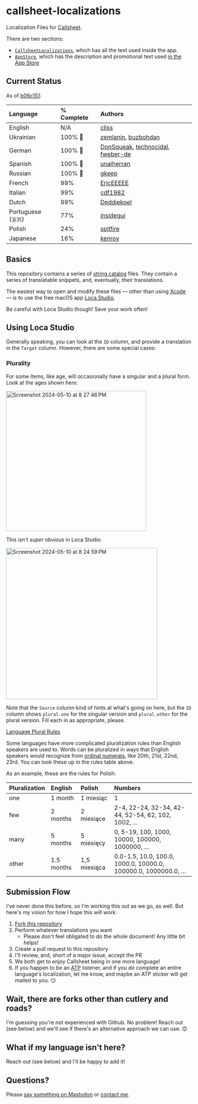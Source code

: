 # callsheet-localizations
Localization Files for [Callsheet](https://apps.apple.com/us/app/callsheet-find-cast-crew/id1672356376).

There are two sections:

* [`CallsheetLocalizations`](https://github.com/cliss/callsheet-localizations/tree/main/CallsheetLocalizations), which has all the text used inside the app.
* [`AppStore`](https://github.com/cliss/callsheet-localizations/tree/main/AppStore), which has the description and promotional text used [in the App Store](https://apps.apple.com/us/app/callsheet-find-cast-crew/id1672356376)

## Current Status

As of [b06c151](https://github.com/cliss/callsheet-localizations/commit/b06c151278d5967f6a67497c73d9025235da72ce):

| Language  | % Complete  | Authors                           |
| :-------- | :---------- | :-------------------------------- |
| English         | N/A         | [cliss](https://github.com/cliss) |
| Ukrainian       | 100% :tada: | [zemlanin](https://github.com/zemlanin), [buzbohdan](https://github.com/buzbohdan) |
| German          | 100% :tada: | [DonSqueak](https://github.com/donsqueak), [technocidal](https://github.com/technocidal), [fweber-de](https://github.com/fweber-de) |
| Spanish         | 100% :tada: | [unaiherran](https://github.com/unaiherran) |
| Russian         | 100% :tada: | [gkeep](https://github.com/gkeep) |
| French          | 99%         | [EricEEEEE](https://github.com/EricEEEEE) |
| Italian         | 99%         | [cdf1982](https://github.com/cdf1982) |
| Dutch           | 99%         | [Deddiekoel](https://github.com/deddiekoel) |
| Portuguese (🇧🇷) | 77%         | [insidegui](https://github.com/insidegui) |
| Polish          | 24%         | [spitfire](https://github.com/spitfire) |
| Japanese        | 16%         | [kenroy](https://github.com/kenroy) |



## Basics

This repository contains a series of [string catalog](https://developer.apple.com/documentation/xcode/localizing-and-varying-text-with-a-string-catalog) files. They contain a series of translatable snippets, and, eventually, their translations.

The easiest way to open and modify these files &mdash; other than using [Xcode](https://developer.apple.com/xcode/) &mdash; is to use the free macOS app [Loca Studio](https://www.cunningo.com/locastudio/index.html).

Be careful with Loca Studio though! Save your work often!

## Using Loca Studio

Generally speaking, you can look at the `ID` column, and provide a translation in the `Target` column. However, there are some special cases:

### Plurality

For some items, like age, will occasionally have a singular and a plural form. Look at the ages shown here:

<img width="380" alt="Screenshot 2024-05-10 at 8 27 46 PM" src="https://github.com/cliss/callsheet-localizations/assets/282460/419dcd21-d3f4-44ec-8d47-87fffc36c3ef">

This isn't _super_ obvious in Loca Studio:

<img width="410" alt="Screenshot 2024-05-10 at 8 24 59 PM" src="https://github.com/cliss/callsheet-localizations/assets/282460/af01548a-6f2a-4b2d-aa5d-3139ba935370">

Note that the `Source` column kind of hints at what's going on here, but the `ID` column shows `plural.one` for the singular version and `plural.other` for the plural version. Fill each in as appropriate, please.

[Language Plural Rules](https://www.unicode.org/cldr/charts/45/supplemental/language_plural_rules.html)

Some languages have more complicated pluralization rules than English speakers are used to. Words can be pluralized in ways that English speakers would recognize from [ordinal numerals](https://en.wikipedia.org/wiki/Ordinal_numeral), like 20th, 21st, 22nd, 23rd. You can look these up in the rules table above.

As an example, these are the rules for Polish:

| Pluralization  | English    | Polish       | Numbers |
| :------------- | :--------- | :----------- | :------ |
| one            | 1 month    | 1 miesiąc    | 1 |
| few            | 2 months   | 2 miesiące   | 2-4, 22-24, 32-34, 42-44, 52-54, 62, 102, 1002, … |
| many           | 5 months   | 5 miesięcy   | 0, 5-19, 100, 1000, 10000, 100000, 1000000, … |
| other          | 1.5 months | 1,5 miesiąca | 0.0-1.5, 10.0, 100.0, 1000.0, 10000.0, 100000.0, 1000000.0, … |

## Submission Flow

I've never done this before, so I'm working this out as we go, as well. But here's my vision for how I hope this will work:

1. [Fork this repository](https://github.com/cliss/callsheet-localizations/fork)
2. Perform whatever translations you want
    * Please don't feel obligated to do the whole document! Any little bit helps!
3. Create a pull request to this repository
4. I'll review, and, short of a major issue, accept the PR
5. We both get to enjoy Callsheet being in one more language!
6. If you happen to be an [ATP](https://atp.fm/) listener, and if you _do_ complete an entire language's localization, let me know, and maybe an ATP sticker will get mailed to you. 😏

## Wait, there are forks other than cutlery and roads?

I'm guessing you're not experienced with Github. No problem! Reach out (see below) and we'll see if there's an alternative approach we can use. 😊

## What if my language isn't here?

Reach out (see below) and I'll be happy to add it!

## Questions?

Please [say something on Mastodon](https://mastodon.social/@caseyliss) or [contact me](https://www.caseyliss.com/contact).
